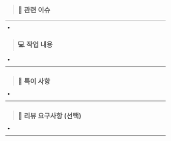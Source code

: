 > ## 📝 관련 이슈
---
- [resolves]: [테스크](url)

> ## 💻 작업 내용
- 
---
> ## 🙇 특이 사항
- 
---
> ## 👻 리뷰 요구사항 (선택)
- 
---
